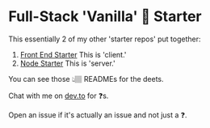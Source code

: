 # Full-Stack 'Vanilla' 🍦 Starter

This essentially 2 of my other 'starter repos' put together:

1. [Front End Starter](https://github.com/manavm1990/front-end-starter) This is 'client.'
2. [Node Starter](https://github.com/manavm1990/node-starter) This is 'server.'

You can see those 👆🏽 READMEs for the deets.

Chat with me on [dev.to](https://dev.to/codefinity) for ❓s.

Open an issue if it's actually an issue and not just a ❓.